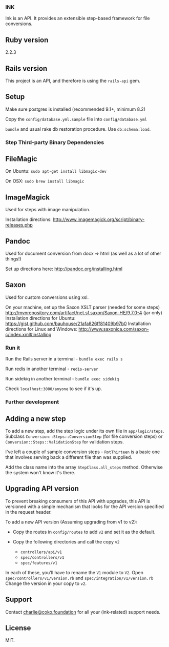 ### INK

Ink is an API. It provides an extensible step-based framework for file conversions.

## Ruby version

2.2.3

## Rails version

This project is an API, and therefore is using the `rails-api` gem.

## Setup

Make sure postgres is installed (recommended 9.1+, minimum 8.2)

Copy the `config/database.yml.sample` file into `config/database.yml`

`bundle` and usual rake db restoration procedure. Use `db:schema:load`.

### Step Third-party Binary Dependencies

## FileMagic

On Ubuntu:
`sudo apt-get install libmagic-dev`

On OSX:
`sudo brew install libmagic`

## ImageMagick

Used for steps with image manipulation.

Installation directions: http://www.imagemagick.org/script/binary-releases.php

## Pandoc

Used for document conversion from docx => html (as well as a lot of other things!)

Set up directions here: http://pandoc.org/installing.html

## Saxon

Used for custom conversions using xsl.

On your machine, set up the Saxon XSLT parser (needed for some steps)
http://mvnrepository.com/artifact/net.sf.saxon/Saxon-HE/9.7.0-4 (jar only)
Installation directions for Ubuntu: https://gist.github.com/bauhouse/21afa826ff81409b97b0
Installation directions for Linux and Windows: http://www.saxonica.com/saxon-c/index.xml#installing

### Run it

Run the Rails server in a terminal - `bundle exec rails s`

Run redis in another terminal - `redis-server`

Run sidekiq in another terminal - `bundle exec sidekiq`

Check `localhost:3000/anyone` to see if it's up.

### Further development

## Adding a new step

To add a new step, add the step logic under its own file in `app/logic/steps`. Subclass `Conversion::Steps::ConversionStep` (for file conversion steps) or `Conversion::Steps::ValidationStep` for validation steps. 

I've left a couple of sample conversion steps - `RotThirteen` is a basic one that involves serving back a different file than was supplied.

Add the class name into the array `StepClass.all_steps` method. Otherwise the system won't know it's there.

## Upgrading API version

To prevent breaking consumers of this API with upgrades, this API is versioned with a simple mechanism that looks for the API version specified in the request header.

To add a new API version (Assuming upgrading from v1 to v2):

* Copy the routes in `config/routes` to add `v2` and set it as the default.

* Copy the following directories and call the copy `v2`
  * `controllers/api/v1`
  * `spec/controllers/v1`
  * `spec/features/v1`

In each of these, you'll have to rename the `V1` module to `V2`.
Open `spec/controllers/v1/version.rb` and `spec/integration/v1/version.rb` Change the version in your copy to `v2`.

## Support

Contact charlie@coko.foundation for all your (ink-related) support needs.

## License

MIT.